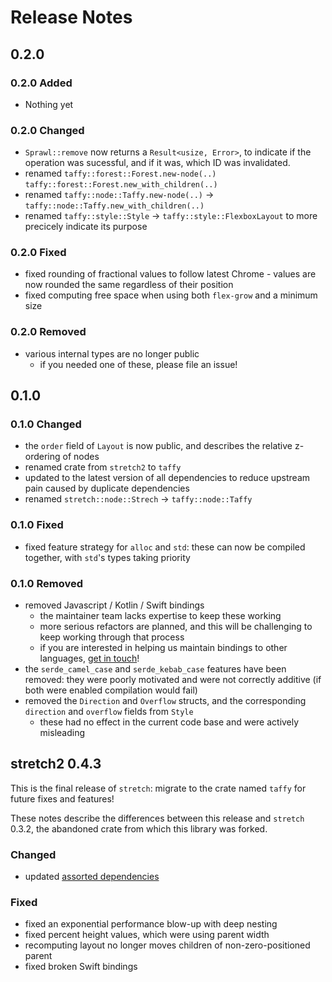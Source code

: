 # Release Notes

## 0.2.0

### 0.2.0 Added

- Nothing yet

### 0.2.0 Changed

- `Sprawl::remove` now returns a `Result<usize, Error>`, to indicate if the operation was sucessful, and if it was, which ID was invalidated.
- renamed `taffy::forest::Forest.new-node(..)` `taffy::forest::Forest.new_with_children(..)`
- renamed `taffy::node::Taffy.new-node(..)` -> `taffy::node::Taffy.new_with_children(..)`
- renamed `taffy::style::Style` -> `taffy::style::FlexboxLayout` to more precicely indicate its purpose

### 0.2.0 Fixed

- fixed rounding of fractional values to follow latest Chrome - values are now rounded the same regardless of their position
- fixed computing free space when using both `flex-grow` and a minimum size

### 0.2.0 Removed

- various internal types are no longer public
  - if you needed one of these, please file an issue!

## 0.1.0

### 0.1.0 Changed

- the `order` field of `Layout` is now public, and describes the relative z-ordering of nodes
- renamed crate from `stretch2` to `taffy`
- updated to the latest version of all dependencies to reduce upstream pain caused by duplicate dependencies
- renamed `stretch::node::Strech` -> `taffy::node::Taffy`

### 0.1.0 Fixed

- fixed feature strategy for `alloc` and `std`: these can now be compiled together, with `std`'s types taking priority

### 0.1.0 Removed

- removed Javascript / Kotlin / Swift bindings
  - the maintainer team lacks expertise to keep these working
  - more serious refactors are planned, and this will be challenging to keep working through that process
  - if you are interested in helping us maintain bindings to other languages, [get in touch](https://github.com/DioxusLabs/taffy/discussions)!
- the `serde_camel_case` and `serde_kebab_case` features have been removed: they were poorly motivated and were not correctly additive (if both were enabled compilation would fail)
- removed the `Direction` and `Overflow` structs, and the corresponding `direction` and `overflow` fields from `Style`
  - these had no effect in the current code base and were actively misleading

## stretch2 0.4.3

This is the final release of `stretch`: migrate to the crate named `taffy` for future fixes and features!

These notes describe the differences between this release and `stretch` 0.3.2, the abandoned crate from which this library was forked.

### Changed

- updated [assorted dependencies](https://github.com/vislyhq/stretch/commit/a6491117379cea52dedc9584d892594a143e8cb0)

### Fixed

- fixed an exponential performance blow-up with deep nesting
- fixed percent height values, which were using parent width
- recomputing layout no longer moves children of non-zero-positioned parent
- fixed broken Swift bindings
